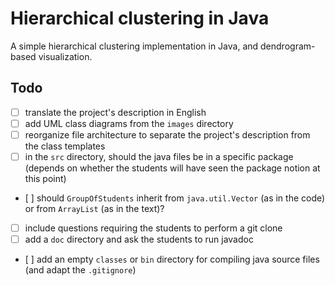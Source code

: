 # Hierarchical clustering in Java

A simple hierarchical clustering implementation in Java, and dendrogram-based visualization.

## Todo

- [ ] translate the project's description in English
- [ ] add UML class diagrams from the `images` directory
- [ ] reorganize file architecture to separate the project's description from the class templates
- [ ] in the `src` directory, should the java files be in a specific package (depends on whether the students will have seen the package notion at this point)
- [ ] should `GroupOfStudents` inherit from `java.util.Vector` (as in the code) or from `ArrayList` (as in the text)?
- [ ] include questions requiring the students to perform a git clone
- [ ] add a `doc` directory and ask the students to run javadoc
- [ ] add an empty `classes` or `bin` directory for compiling java source files (and adapt the `.gitignore`)

